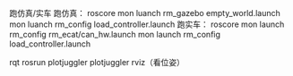跑仿真/实车
跑仿真：
roscore
mon luanch rm_gazebo empty_world.launch
mon luanch rm_config load_controller.launch
跑实车：
roscore
mon launch rm_config rm_ecat/can_hw.launch
mon launch rm_config load_controller.launch

rqt
rosrun plotjuggler plotjuggler
rviz（看位姿）
